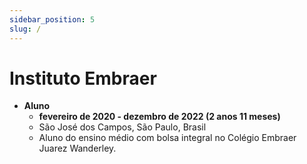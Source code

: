 ```yaml
---
sidebar_position: 5
slug: /
---
```


# Instituto Embraer

- **Aluno**
  - **fevereiro de 2020 - dezembro de 2022 (2 anos 11 meses)**
  - São José dos Campos, São Paulo, Brasil
  - Aluno do ensino médio com bolsa integral no Colégio Embraer Juarez Wanderley.



